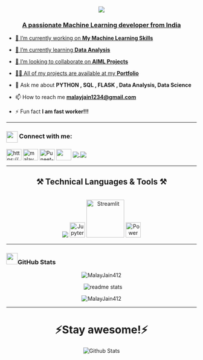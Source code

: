 
<h1 align="center">
    <a href = "https://avatars.githubusercontent.com/u/155063571?s=96&v=4" target="_blank"><img src="https://readme-typing-svg.herokuapp.com/?font=Righteous&size=35&center=true&vCenter=true&width=500&height=70&duration=4000&lines=Hi+There!+👋;+I'm+Malay+Jain!;" />
</h1>
<h3 align="center">A passionate Machine Learning developer from India</h3>
<img align ="Right" src="git.gif" alt="">
<!-- <p align="left"> <img src="https://komarev.com/ghpvc/?username=puneet426&label=Profile%20views&color=ff47b2&style=plastic" alt="puneet426" /> </p>

<!--<p align="left"> <a href="https://www.linkedin.com/in/malay-jain-mldev/" target="blank"><img src="https://img.shields.io/twitter/follow/puneet626?logo=twitter&style=for-the-badge" alt="Malay Jain" /></a> </p> -->


- 🔭 I’m currently working on **My Machine Learning Skills**

- 🌱 I’m currently learning **Data Analysis**

- 👯 I’m looking to collaborate on **AIML Projects**

- 👨‍💻 All of my projects are available at my <a href="https://malayjain412.github.io/Portfolio/" target="_blank">**Portfolio**
 </a>

- 💬 Ask me about **PYTHON , SQL , FLASK , Data Analysis, Data Science**

- 📫 How to reach me **malayjain1234@gmail.com**

- ⚡ Fun fact **I am fast worker!!!**
<hr>


<h3 align="left"><img align="center"  src = "https://github-production-user-asset-6210df.s3.amazonaws.com/63473496/269534972-6c2a1b4f-2aeb-4ffd-8a31-47a41810dc55.gif" width = "30px">  Connect with me:</h3>
<p align="left">
<!-- <a href="https://x.com/Puneet626" target="blank"><img align="center" src="https://raw.githubusercontent.com/rahuldkjain/github-profile-readme-generator/master/src/images/icons/Social/twitter.svg" alt="@puneettiwa44653" height="30" width="40" /></a> -->
<a href="https://www.linkedin.com/in/malay-jain-mldev/" target="blank"><img align="center" src="https://raw.githubusercontent.com/rahuldkjain/github-profile-readme-generator/master/src/images/icons/Social/linked-in-alt.svg" alt="https://www.linkedin.com/feed/?trk=homepage-basic_sign-in-submit" height="30" width="40" /></a>
<a href="https://www.instagram.com/malay_jain9/" target="blank"><img align="center" src="https://raw.githubusercontent.com/rahuldkjain/github-profile-readme-generator/master/src/images/icons/Social/instagram.svg" alt="malay_jain9
" height="30" width="40" /></a>
     <a href="https://www.facebook.com/malay.jain.106" target="blank"><img align="center" src="https://raw.githubusercontent.com/rahuldkjain/github-profile-readme-generator/master/src/images/icons/Social/facebook.svg" alt="Puneet-Tiwari" height="30" width="40" /></a>
<!-- <a href="https://discord.com/channels/1153750210187628544/1153750210846130198" target="blank"><img align="center" src="https://raw.githubusercontent.com/rahuldkjain/github-profile-readme-generator/master/src/images/icons/Social/discord.svg" alt="https://discord.com/channels/1153750210187628544/1153750210846130198" height="30" width="40" /></a> -->
<a href="https://www.geeksforgeeks.org/user/malayjafuo9/" target="blank"><img align="center" src="https://media.geeksforgeeks.org/gfg-gg-logo.svg" height="30" width="40" /></a>
   <!-- <a href="https://www.youtube.com/channel/UCucRpb3m8eLswl0SDFqHpHw" target="blank"><img align="center" src="https://raw.githubusercontent.com/rahuldkjain/github-profile-readme-generator/master/src/images/icons/Social/youtube.svg" alt="Puneet-Tiwari" height="30" width="40" /></a> -->
<a href="malayjain1234@gmail.com">
    <img align="center" src="https://img.shields.io/badge/Gmail-333333?style=for-the-badge&logo=gmail&logoColor=red" />
  </a>
<a href="https://malayjain412.github.io/Portfolio/" target="_blank">
    <img  align="center" src="https://img.shields.io/badge/Portfolio-FF5722?style=for-the-badge&logo=todoist&logoColor=white" target="_blank" /> </a>    
<hr>
<h2 align="center" align-item="center">
    ⚒️ Technical Languages & Tools ⚒️
</h2>
<br/>
<div align="center">
    <!-- <img src="https://skillicons.dev/icons?i=html,css,javascript,react,vscode,github,figma,tailwind,git,cpp,vercel,netlify" />
    <img src="https://skillicons.dev/icons?i=nodejs,python,express,mongodb,c,nextjs,mysql," /><br> -->
    <img src="https://skillicons.dev/icons?i=python,cpp,c,mysql,flask,tensorflow,aws,vscode" />
    <img src="https://upload.wikimedia.org/wikipedia/commons/3/38/Jupyter_logo.svg" alt="Jupyter" width="40px" />
    <img src="https://streamlit.io/images/brand/streamlit-logo-secondary-colormark-darktext.svg" alt="Streamlit" width="100px" />
    <img src="https://upload.wikimedia.org/wikipedia/commons/c/cf/New_Power_BI_Logo.svg" alt="Power BI" width="40px" /><br>
</div>

<hr>
<h3 align="left"><img src = "https://github-production-user-asset-6210df.s3.amazonaws.com/73993775/283932715-9307f2e9-03b3-4b2f-afc4-17f425b4a8ab.gif" width = "30px">GitHub Stats</h3>
<p align="center"><img align="center" src="https://github-readme-stats.vercel.app/api/top-langs?username=MalayJain412&show_icons=true&theme=highcontrast&locale=en&layout=compact" alt="MalayJain412" /></p>

<p align="center">&nbsp; <img src="https://github-readme-stats-salesp07.vercel.app/api?username=MalayJain412&count_private=true&show_icons=true&theme=highcontrast&rank_icon=github&border_radius=10" alt="readme stats" /></p>

<p align="center"><img align="center" src="https://github-readme-streak-stats.herokuapp.com/?user=MalayJain412&theme=highcontrast" alt="MalayJain412" /></p>
<hr>
<!-- <h3> GSSOC'2024 Badges 🪶</h3> -->

<!-- <div style='display:flex; align-items:center; gap: 10px;' align='center'><a href="https://gssoc.girlscript.tech/leaderboard"> -->
<!-- <img src="https://raw.githubusercontent.com/GSSoC24/Postman-Challenge/main/docs/assets/Postman%20White.png" width="100px" height="100px" />
  <img src="https://raw.githubusercontent.com/GSSoC24/Postman-Challenge/main/docs/assets/1.png" width="100px" height="100px" />
  <img src="https://raw.githubusercontent.com/GSSoC24/Postman-Challenge/main/docs/assets/2.png" width="100px" height="100px" />
  <img src="https://raw.githubusercontent.com/GSSoC24/Postman-Challenge/main/docs/assets/3.png" width="100px" height="100px" />
  <img src="https://raw.githubusercontent.com/GSSoC24/Postman-Challenge/main/docs/assets/4.png" width="100px" height="100px" />
  <img src="https://raw.githubusercontent.com/GSSoC24/Postman-Challenge/main/docs/assets/5.png" width="100px" height="100px" />
  
  </a>
</div> -->

<!-- <hr>
 <div align="center">
       <h2>🐍 My Contributions 🐍</h2>
       <br>
       <img alt="snake eating my contributions" src="https://raw.githubusercontent.com/MalayJain412/MalayJain412/output/github-contribution-grid-snake.svg" />
<hr> -->

<!-- <p align="center">
  <b>Thank you for visiting my profile! If you appreciate my work, consider buying me a coffee or tea. 😊</b>
</p>

<p align="center">
  <a href="https://buymeacoffee.com/tiwaripunea" target="_blank">
    <img src="https://cdn.buymeacoffee.com/buttons/v2/default-red.png" alt="Buy Me A Coffee" width="150"/>
  </a>
</p> -->

<h1 align='center'>⚡️Stay awesome!⚡️</h1>

<p align="center">
       <img src="https://raw.githubusercontent.com/mayhemantt/mayhemantt/Update/svg/Bottom.svg" alt="Github Stats" />
</p>
